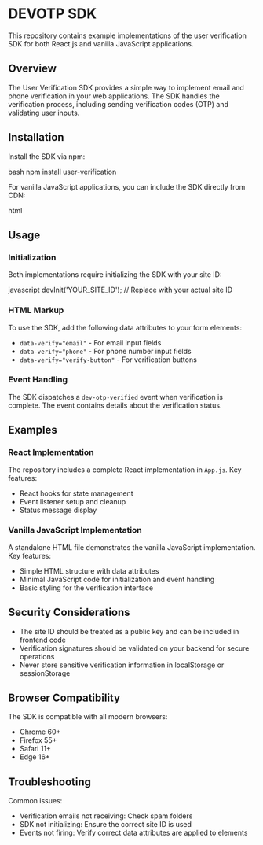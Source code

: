 # DEVOTP SDK

This repository contains example implementations of the user verification SDK for both React.js and vanilla JavaScript applications.

## Overview

The User Verification SDK provides a simple way to implement email and phone verification in your web applications. The SDK handles the verification process, including sending verification codes (OTP) and validating user inputs.

## Installation

Install the SDK via npm:

bash
npm install user-verification


For vanilla JavaScript applications, you can include the SDK directly from CDN:

html
<script src="https://cdn.jsdelivr.net/npm/user-verification@0.1.6/dist/user-verification.cjs.production.min.js"></script>


## Usage

### Initialization

Both implementations require initializing the SDK with your site ID:

javascript
devInit('YOUR_SITE_ID'); // Replace with your actual site ID


### HTML Markup

To use the SDK, add the following data attributes to your form elements:

- `data-verify="email"` - For email input fields
- `data-verify="phone"` - For phone number input fields
- `data-verify="verify-button"` - For verification buttons

### Event Handling

The SDK dispatches a `dev-otp-verified` event when verification is complete. The event contains details about the verification status.

## Examples

### React Implementation

The repository includes a complete React implementation in `App.js`. Key features:

- React hooks for state management
- Event listener setup and cleanup
- Status message display

### Vanilla JavaScript Implementation

A standalone HTML file demonstrates the vanilla JavaScript implementation. Key features:

- Simple HTML structure with data attributes
- Minimal JavaScript code for initialization and event handling
- Basic styling for the verification interface

## Security Considerations

- The site ID should be treated as a public key and can be included in frontend code
- Verification signatures should be validated on your backend for secure operations
- Never store sensitive verification information in localStorage or sessionStorage

## Browser Compatibility

The SDK is compatible with all modern browsers:
- Chrome 60+
- Firefox 55+
- Safari 11+
- Edge 16+

## Troubleshooting

Common issues:
- Verification emails not receiving: Check spam folders
- SDK not initializing: Ensure the correct site ID is used
- Events not firing: Verify correct data attributes are applied to elements
